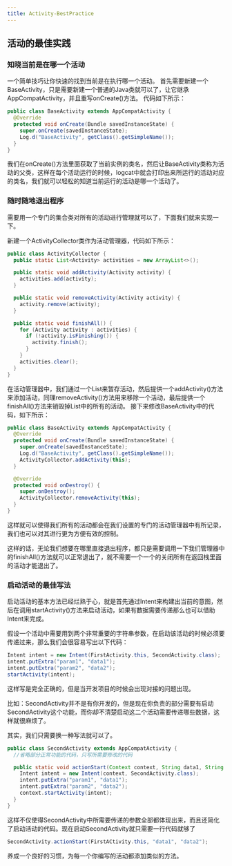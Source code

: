 ```yaml
---
title: Activity-BestPractice
---
```

## 活动的最佳实践

### 知晓当前是在哪一个活动

一个简单技巧让你快速的找到当前是在执行哪一个活动。
首先需要新建一个BaseActivity，只是需要新建一个普通的Java类就可以了，让它继承AppCompatActivity，并且重写onCreate()方法。
代码如下所示：
```java
public class BaseActivity extends AppCompatActivity {
  @Override
  protected void onCreate(Bundle savedInstanceState) {
    super.onCreate(savedInstanceState);
    Log.d("BaseActivity", getClass().getSimpleName());
  }
}
```
我们在onCreate()方法里面获取了当前实例的类名，然后让BaseActivity类称为活动的父类，这样在每个活动运行的时候，logcat中就会打印出来所运行的活动对应的类名，我们就可以轻松的知道当前运行的活动是哪一个活动了。

### 随时随地退出程序

需要用一个专门的集合类对所有的活动进行管理就可以了，下面我们就来实现一下。

新建一个ActivityCollector类作为活动管理器，代码如下所示：

```java
public class ActivityCollector {
  public static List<Activity> activities = new ArrayList<>();

  public static void addActivity(Activity activity) {
    activities.add(activity);
  }

  public static void removeActivity(Activity activity) {
    activity.remove(activity);
  }

  public static void finishAll() {
    for (Activity activity : activities) {
      if (!activity.isFinishing()) {
        activity.finish();
      }
    }
    activities.clear();
  }
}
```

在活动管理器中，我们通过一个List来暂存活动，然后提供一个addActivity()方法来添加活动，同理removeActivity()方法用来移除一个活动，最后提供一个finishAll()方法来销毁掉List中的所有的活动。
接下来修改BaseActivity中的代码，如下所示：

```java
public class BaseActivity extends AppCompatActivity {
  @Override
  protected void onCreate(Bundle savedInstanceState) {
    super.onCreate(savedInstanceState);
    Log.d("BaseActivity", getClass().getSimpleName());
    ActivityCollector.addActivity(this);
  }

  @Override
  protected void onDestroy() {
    super.onDestroy();
    ActivityCollector.removeActivity(this);
  }
}
```

这样就可以使得我们所有的活动都会在我们设置的专门的活动管理器中有所记录，我们也可以对其进行更为方便有效的控制。

这样的话，无论我们想要在哪里直接退出程序，都只是需要调用一下我们管理器中的finishAll()方法就可以正常退出了，就不需要一个一个的关闭所有在返回栈里面的活动才能退出了。

### 启动活动的最佳写法

启动活动的基本方法已经烂熟于心，就是首先通过Intent来构建出当前的意图，然后在调用startActivity()方法来启动活动，如果有数据需要传递那么也可以借助Intent来完成。

假设一个活动中需要用到两个非常重要的字符串参数，在启动该活动的时候必须要传递过来，那么我们会很容易写出以下代码：

```java
Intent intent = new Intent(FirstActivity.this, SecondActivity.class);
intent.putExtra("param1", "data1");
intent.putExtra("param2", "data2");
startActivity(intent);
```

这样写是完全正确的，但是当开发项目的时候会出现对接的问题出现。

比如：SecondActivity并不是有你开发的，但是现在你负责的部分需要有启动SecondActivity这个功能，而你却不清楚启动这二个活动需要传递哪些数据，这样就很麻烦了。

其实，我们只需要换一种写法就可以了。

```java
public class SecondActivity extends AppCompatActivity {
  //省略部分正常功能的代码，只写所需要修改的代码

  public static void actionStart(Context context, String data1, String data2) {
    Intent intent = new Intent(context, SecondActivity.class);
    intent.putExtra("param1", "data1");
    intent.putExtra("param2", "data2");
    context.startActivity(intent);
  }
}
```

这样不仅使得SecondActivity中所需要传递的参数全部都体现出来，而且还简化了启动活动的代码。现在启动SecondActivity就只需要一行代码就够了

```java
SecondActivity.actionStart(FirstACtivity.this, "data1", "data2");
```

养成一个良好的习惯，为每一个你编写的活动都添加类似的方法。
